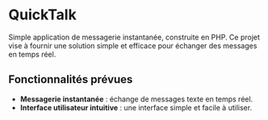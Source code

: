 # QuickTalk

Simple application de messagerie instantanée, construite en PHP. Ce projet vise à fournir une solution simple et efficace pour échanger des messages en temps réel.

## Fonctionnalités prévues
- **Messagerie instantanée** : échange de messages texte en temps réel.
- **Interface utilisateur intuitive** : une interface simple et facile à utiliser.
